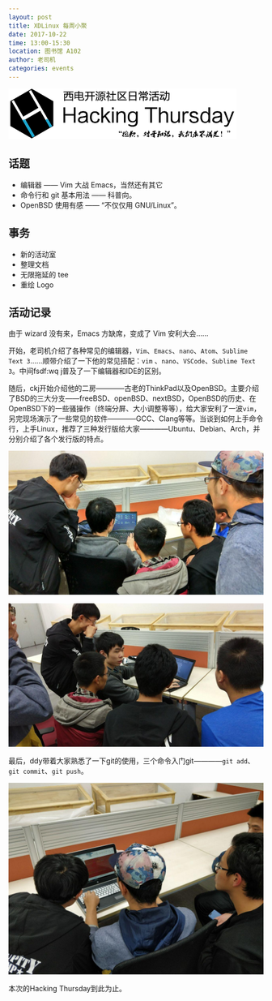 ```yaml
---
layout: post
title: XDLinux 每周小聚
date: 2017-10-22
time: 13:00-15:30
location: 图书馆 A102
author: 老司机
categories: events
---
```

![Hacking Thursday](/picture/h4/h4.png)

## 话题

* 编辑器 —— Vim 大战 Emacs，当然还有其它
* 命令行和 git 基本用法 —— 科普向。
* OpenBSD 使用有感 —— “不仅仅用 GNU/Linux”。

## 事务

* 新的活动室
* 整理文档
* 无限拖延的 tee
* 重绘 Logo

## 活动记录

由于 wizard 没有来，Emacs 方缺席，变成了 Vim 安利大会……

开始，老司机介绍了各种常见的编辑器，`Vim`、`Emacs`、`nano`、`Atom`、`Sublime Text 3`……顺带介绍了一下他的常见搭配：`vim` 、`nano`、`VSCode`、`Sublime Text 3`。中间fsdf:wq
j普及了一下编辑器和IDE的区别。

随后，ckj开始介绍他的二房————古老的ThinkPad以及OpenBSD。主要介绍了BSD的三大分支——freeBSD、openBSD、nextBSD，OpenBSD的历史、在OpenBSD下的一些骚操作（终端分屏、大小调整等等），给大家安利了一波`vim`，另完现场演示了一些常见的软件————GCC、Clang等等。当谈到如何上手命令行，上手Linux，推荐了三种发行版给大家————Ubuntu、Debian、Arch，并分别介绍了各个发行版的特点。

![@ckj telling BSD](/picture/h4/2017-10-22_1.jpg)

![@ckj telling BSD](/picture/h4/2017-10-22_2.jpg)

最后，ddy带着大家熟悉了一下git的使用，三个命令入门git————`git add`、`git commit`、`git push`。

![@ddy teaching git](/picture/h4/2017-10-22_3.jpg)



本次的Hacking Thursday到此为止。
